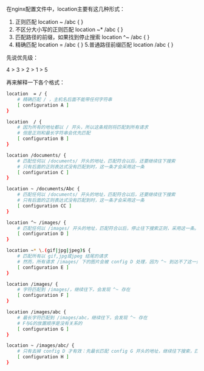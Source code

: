 在nginx配置文件中，location主要有这几种形式：
1. 正则匹配  location ~ /abc { }
2. 不区分大小写的正则匹配 location ~* /abc { }
3. 匹配路径的前缀，如果找到停止搜索 location ^~ /abc { }
4. 精确匹配  location = /abc { }
5.普通路径前缀匹配  location  /abc { }

先说优先级：

4  > 3  > 2  > 1 >  5

再来解释一下各个格式：

```bash
location  = / {
    # 精确匹配 / ，主机名后面不能带任何字符串
    [ configuration A ]
}
```

```bash
location  / {
    # 因为所有的地址都以 / 开头，所以这条规则将匹配到所有请求
    # 但是正则和最长字符串会优先匹配
    [ configuration B ]
}
```

```bash
location /documents/ {
    # 匹配任何以 /documents/ 开头的地址，匹配符合以后，还要继续往下搜索
    # 只有后面的正则表达式没有匹配到时，这一条才会采用这一条
    [ configuration C ]
}
```

```bash
location ~ /documents/Abc {
    # 匹配任何以 /documents/ 开头的地址，匹配符合以后，还要继续往下搜索
    # 只有后面的正则表达式没有匹配到时，这一条才会采用这一条
    [ configuration CC ]
}
```

```bash
location ^~ /images/ {
    # 匹配任何以 /images/ 开头的地址，匹配符合以后，停止往下搜索正则，采用这一条。
    [ configuration D ]
}
```
```bash
location ~* \.(gif|jpg|jpeg)$ {
    # 匹配所有以 gif,jpg或jpeg 结尾的请求
    # 然而，所有请求 /images/ 下的图片会被 config D 处理，因为 ^~ 到达不了这一条正则
    [ configuration E ]
}
```
```bash
location /images/ {
    # 字符匹配到 /images/，继续往下，会发现 ^~ 存在
    [ configuration F ]
}
```
```bash
location /images/abc {
    # 最长字符匹配到 /images/abc，继续往下，会发现 ^~ 存在
    # F与G的放置顺序是没有关系的
    [ configuration G ]
}
```
```bash
location ~ /images/abc/ {
    # 只有去掉 config D 才有效：先最长匹配 config G 开头的地址，继续往下搜索，匹配到这一条正则，采用
    [ configuration H ]
}
```
